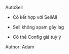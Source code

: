 AutoSell
- Có kết hợp với SellAll

- Sell không spam gây lag

- Có thể Config giá tuỳ ý

Author: Adam
